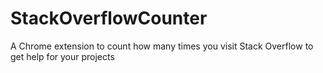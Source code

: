 # StackOverflowCounter
A Chrome extension to count how many times you visit Stack Overflow to get help for your projects 
